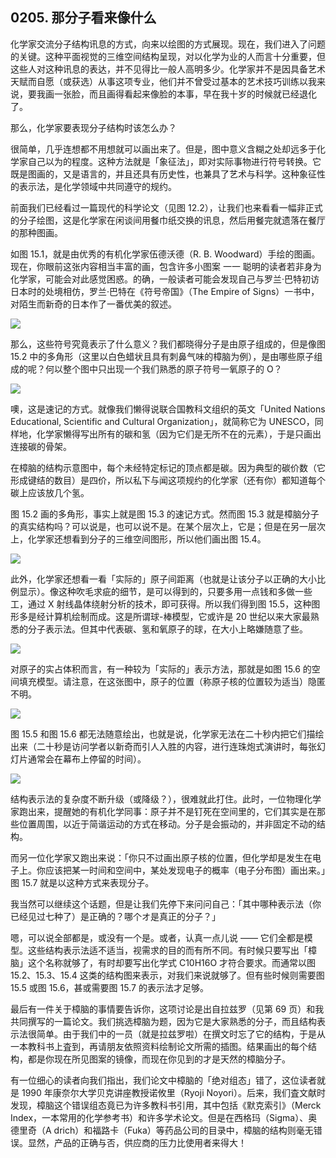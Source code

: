 ## 0205. 那分子看来像什么

化学家交流分子结构讯息的方式，向来以绘图的方式展现。现在，我们进入了问题的关键。这种平面视觉的三维空间结构呈现，对以化学为业的人而言十分重要，但这些人对这种讯息的表达，并不见得比一般人高明多少。化学家并不是因具备艺术天赋而自愿（或获选）从事这项专业，他们并不曾受过基本的艺术技巧训练以我来说，要我画一张脸，而且画得看起来像脸的本事，早在我十岁的时候就已经退化了。

那么，化学家要表现分子结构时该怎么办？

很简单，几乎连想都不用想就可以画出来了。但是，图中意义含糊之处却远多于化学家自己以为的程度。这种方法就是「象征法」，即对实际事物进行符号转换。它既是图画的，又是语言的，并且还具有历史性，也兼具了艺术与科学。这种象征性的表示法，是化学领域中共同遵守的规约。

前面我们已经看过一篇现代的科学论文（见图 12.2），让我们也来看看一幅非正式的分子绘图，这是化学家在闲谈间用餐巾纸交换的讯息，然后用餐完就遗落在餐厅的那种图画。

如图 15.1，就是由优秀的有机化学家伍德沃德（R. B. Woodward）手绘的图画。现在，你眼前这张内容相当丰富的画，包含许多小图案 一一 聪明的读者若非身为化学家，可能会对此感觉困惑。的确，一般读者可能会发现自己与罗兰·巴特初访日本时的处境相仿，罗兰·巴特在《符号帝国》（The Empire of Signs）一书中，对陌生而新奇的日本作了一番优美的叙述。

![](./res/2019395.PNG)

那么，这些符号究竟表示了什么意义？我们都晓得分子是由原子组成的，但是像图 15.2 中的多角形（这里以白色蜡状且具有刺鼻气味的樟脑为例），是由哪些原子组成的呢？何以整个图中只出现一个我们熟悉的原子符号一氧原子的 O？

![](./res/2019396.PNG)

噢，这是速记的方式。就像我们懒得说联合国教科文组织的英文「United Nations Educational, Scientific and Cultural Organization」，就简称它为 UNESCO，同样地，化学家懒得写出所有的碳和氢（因为它们是无所不在的元素），于是只画出连接碳的骨架。

在樟脑的结构示意图中，每个未经特定标记的顶点都是碳。因为典型的碳价数（它形成键结的数目）是四价，所以私下与闻这项规约的化学家（还有你）都知道每个碳上应该放几个氢。

图 15.2 画的多角形，事实上就是图 15.3 的速记方式。然而图 15.3 就是樟脑分子的真实结构吗？可以说是，也可以说不是。在某个层次上，它是；但是在另一层次上，化学家还想看到分子的三维空间图形，所以他们画出图 15.4。

![](./res/2019397.PNG)

此外，化学家还想看一看「实际的」原子间距离（也就是让该分子以正确的大小比例显示）。像这种吹毛求疵的细节，是可以得到的，只要多用一点钱和多做一些工，通过 X 射线晶体绕射分析的技术，即可获得。所以我们得到图 15.5，这种图形多是经计算机绘制而成。这是所谓球-棒模型，它或许是 20 世纪以来大家最熟悉的分子表示法。但其中代表碳、氢和氧原子的球，在大小上略嫌随意了些。

![](./res/2019398.PNG)

对原子的实占体积而言，有一种较为「实际的」表示方法，那就是如图 15.6 的空间填充模型。请注意，在这张图中，原子的位置（称原子核的位置较为适当）隐匿不明。

![](./res/2019399.PNG)

图 15.5 和图 15.6 都无法随意绘出，也就是说，化学家无法在二十秒内把它们描绘出来（二十秒是访问学者以新奇而引人入胜的内容，进行连珠炮式演讲时，每张幻灯片通常会在幕布上停留的时间）。

![](./res/2019400.PNG)

结构表示法的复杂度不断升级（或降级？），很难就此打住。此时，一位物理化学家跑出来，提醒她的有机化学同事：原子并不是钉死在空间里的，它们其实是在那些位置周围，以近于简谐运动的方式在移动。分子是会振动的，并非固定不动的结构。

而另一位化学家又跑出来说：「你只不过画出原子核的位置，但化学却是发生在电子上。你应该把某一时间和空间中，某处发现电子的概率（电子分布图）画出来。」图 15.7 就是以这种方式来表现分子。

我当然可以继续这个话题，但是让我们先停下来问问自己：「其中哪种表示法（你已经见过七种了）是正确的？哪个オ是真正的分子？」

嗯，可以说全部都是，或没有一个是。或者，认真一点儿说 —— 它们全都是模型。这些结构表示法适不适当，视需求的目的而有所不同。有时候只要写出「樟脑」这个名称就够了，有时却要写出化学式 C10H16O 才符合要求。而通常以图 15.2、15.3、15.4 这类的结构图来表示，对我们来说就够了。但有些时候则需要图 15.5 或图 15.6，甚或需要图 15.7 的表示法才足够。

最后有一件关于樟脑的事情要告诉你，这项讨论是出自拉兹罗（见第 69 页）和我共同撰写的一篇论文。我们挑选樟脑为题，因为它是大家熟悉的分子，而且结构表示法很简单。由于我们中的一员（就是拉兹罗啦）在撰文时忘了它的结构，于是从一本教科书上査到，再请朋友依照资料绘制论文所需的插图。结果画出的每个结构，都是你现在所见图案的镜像，而现在你见到的才是天然的樟脑分子。

有一位细心的读者向我们指出，我们论文中樟脑的「绝对组态」错了，这位读者就是 1990 年康奈尔大学贝克讲座教授诺攸里（Ryoji Noyori）。后来，我们査文献时发现，樟脑这个错误组态竟已为许多教科书引用，其中包括《默克索引》（Merck Index，一本常用的化学参考书）和许多学术论文。但是在西格玛（Sigma）、奥德里奇（A drich）和福路卡（Fuka）等药品公司的目录中，樟脑的结构则毫无错误。显然，产品的正确与否，供应商的压力比使用者来得大！


